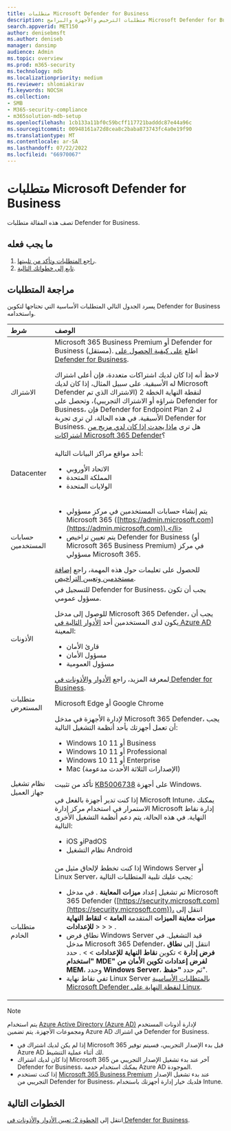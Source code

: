 ```yaml
---
title: متطلبات Microsoft Defender for Business
description: متطلبات الترخيص والأجهزة والبرامج Microsoft Defender for Business
search.appverid: MET150
author: denisebmsft
ms.author: deniseb
manager: dansimp
audience: Admin
ms.topic: overview
ms.prod: m365-security
ms.technology: mdb
ms.localizationpriority: medium
ms.reviewer: shlomiakirav
f1.keywords: NOCSH
ms.collection:
- SMB
- M365-security-compliance
- m365solution-mdb-setup
ms.openlocfilehash: 1cb133a11bf0c59bcff117721badddc87e44a96c
ms.sourcegitcommit: 00948161a72d8cea8c2baba873743fc4a0e19f90
ms.translationtype: MT
ms.contentlocale: ar-SA
ms.lasthandoff: 07/22/2022
ms.locfileid: "66970067"
---
```

# <a name="microsoft-defender-for-business-requirements"></a>متطلبات Microsoft Defender for Business

تصف هذه المقالة متطلبات Defender for Business.

## <a name="what-to-do"></a>ما يجب فعله

1. [راجع المتطلبات وتأكد من تلبيتها](#review-the-requirements).
2. [تابع إلى خطواتك التالية](#next-steps).


## <a name="review-the-requirements"></a>مراجعة المتطلبات

يسرد الجدول التالي المتطلبات الأساسية التي تحتاجها لتكوين Defender for Business واستخدامه.

| شرط | الوصف |
|:---|:---|
| الاشتراك | Microsoft 365 Business Premium أو Defender for Business (مستقل). اطلع [على كيفية الحصول على Defender for Business](get-defender-business.md).<p>لاحظ أنه إذا كان لديك اشتراكات متعددة، فإن أعلى اشتراك له الأسبقية. على سبيل المثال، إذا كان لديك Microsoft Defender لنقطة النهاية الخطة 2 (الاشتراك الذي تم شراؤه أو الاشتراك التجريبي)، وتحصل على Defender for Business، فإن Defender for Endpoint Plan 2 له الأسبقية. في هذه الحالة، لن ترى تجربة Defender for Business. هل ترى [ماذا يحدث إذا كان لدي مزيج من اشتراكات Microsoft 365 Defender](mdb-faq.yml#what-happens-if-i-have-a-mix-of-microsoft-endpoint-security-subscriptions)؟  |
| Datacenter | أحد مواقع مراكز البيانات التالية: <ul><li>الاتحاد الأوروبي</li><li>المملكة المتحدة</li><li>الولايات المتحدة</li></ul> |
| حسابات المستخدمين |<ul><li>يتم إنشاء حسابات المستخدمين في مركز مسؤولي Microsoft 365 ([https://admin.microsoft.com](https://admin.microsoft.com)).</li><li>يتم تعيين تراخيص Defender for Business (أو Microsoft 365 Business Premium) في مركز مسؤولي Microsoft 365.</li></ul>للحصول على تعليمات حول هذه المهمة، راجع [إضافة مستخدمين وتعيين التراخيص](mdb-add-users.md). |
| الأذونات  | للتسجيل في Defender for Business، يجب أن تكون مسؤول عمومي.<p>للوصول إلى مدخل Microsoft 365 Defender، يجب أن يكون لدى المستخدمين أحد [الأدوار التالية في Azure AD](mdb-roles-permissions.md) المعينة:<ul><li>قارئ الأمان</li><li>مسؤول الأمان</li><li>مسؤول العمومية</li></ul>لمعرفة المزيد، راجع [الأدوار والأذونات في Defender for Business](mdb-roles-permissions.md). |
| متطلبات المستعرض | Microsoft Edge أو Google Chrome |
| نظام تشغيل جهاز العميل | لإدارة الأجهزة في مدخل Microsoft 365 Defender، يجب أن تعمل أجهزتك بأحد أنظمة التشغيل التالية: <ul><li>Windows 10 أو 11 Business</li><li>Windows 10 أو 11 Professional</li><li>Windows 10 أو 11 Enterprise</li><li>Mac (الإصدارات الثلاثة الأحدث مدعومة)</li></ul><p>تأكد من تثبيت [KB5006738](https://support.microsoft.com/topic/october-26-2021-kb5006738-os-builds-19041-1320-19042-1320-and-19043-1320-preview-ccbce6bf-ae00-4e66-9789-ce8e7ea35541) على أجهزة Windows. <p>إذا كنت تدير أجهزة بالفعل في Microsoft Intune، يمكنك الاستمرار في استخدام مركز إدارة Microsoft إدارة نقاط النهاية. في هذه الحالة، يتم دعم أنظمة التشغيل الأخرى التالية: <ul><li>iOS وiPadOS</li><li>نظام التشغيل Android</li></ul> |
| متطلبات الخادم | إذا كنت تخطط لإلحاق مثيل من Windows Server أو Linux Server، يجب عليك تلبية المتطلبات التالية: <ul><li>تم تشغيل إعداد **ميزات المعاينة** . في مدخل Microsoft 365 Defender ([https://security.microsoft.com](https://security.microsoft.com))، انتقل إلى **ميزات معاينة الميزات** المتقدمة **العامة** > **لنقاط النهاية** **للإعدادات** >  >  > .</li><li>نطاق فرض Windows Server قيد التشغيل. في مدخل Microsoft 365 Defender، انتقل إلى **نطاق فرض** **إدارة** >  تكوين **نقاط النهاية** **للإعدادات** >  > . حدد **"استخدام MDE" لفرض إعدادات تكوين الأمان من MEM**، وحدد  **Windows Server**، ثم حدد **"حفظ**".</li><li>تفي نقاط نهاية Linux Server [بالمتطلبات الأساسية Microsoft Defender لنقطة النهاية على Linux](../defender-endpoint/microsoft-defender-endpoint-linux.md#prerequisites).</li></ul> |

> [!NOTE]
> يتم استخدام [Azure Active Directory (Azure AD)](/azure/active-directory/fundamentals/active-directory-whatis) لإدارة أذونات المستخدم ومجموعات الأجهزة. يتم تضمين Azure AD في اشتراك Defender for Business. 
> - إذا لم يكن لديك اشتراك في Microsoft 365 قبل بدء الإصدار التجريبي، فسيتم توفير Azure AD لك أثناء عملية التنشيط. 
> - إذا كان لديك اشتراك Microsoft 365 آخر عند بدء تشغيل الإصدار التجريبي من Defender for Business، يمكنك استخدام خدمة Azure AD الموجودة. 
> - إذا كنت تستخدم [Microsoft 365 Business Premium](../../business/index.yml) عند بدء تشغيل الإصدار التجريبي من Defender for Business، فلديك خيار إدارة أجهزتك باستخدام Intune.

## <a name="next-steps"></a>الخطوات التالية

انتقل إلى [الخطوة 2: تعيين الأدوار والأذونات في Defender for Business](mdb-roles-permissions.md).
 
